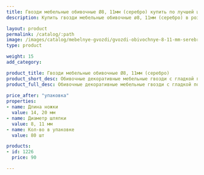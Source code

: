 ```yaml
---
title: Гвозди мебельные обивочные Ø8, 11мм (серебро) купить по лучшей цене с доставкой - Поролоныч
description: Купить гвозди мебельные обивочные ø8, 11мм (серебро) в розницу с доставкой по Москве в интернет-магазине Поролоныча.

layout: product
permalink: /catalog/:path
image: /images/catalog/mebelnye-gvozdi/gvozdi-obivochnye-8-11-mm-serebro-01_1600w.jpg
type: product

weight: 15
add_category: 

product_title: Гвозди мебельные обивочные Ø8, 11мм (серебро)
product_short_desc: Обивочные декоративные мебельные гвозди с гладкой поверхностью. Цвет - серебро.
product_full_desc: Обивочные декоративные мебельные гвозди с гладкой поверхностью. Цвет - серебро.
        
price_after: "упаковка"
properties:
- name: Длина ножки
  value: 14, 20 мм
- name: Диаметр шляпки
  value: 8, 11 мм
- name: Кол-во в упаковке
  value: 80 шт

products:
- id: 1226
  price: 90

---
```

